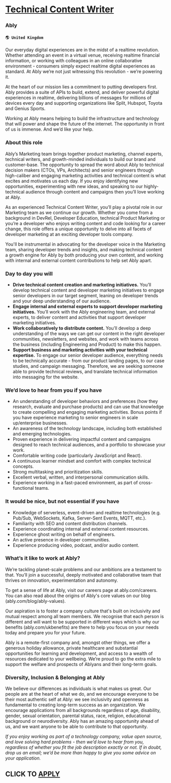 # [Technical Content Writer](https://www.remotewlb.com/apply/technical-content-writer-78821)  
### Ably  
#### `🌎 United Kingdom`  

Our everyday digital experiences are in the midst of a realtime revolution. Whether attending an event in a virtual venue, receiving realtime financial information, or working with colleagues in an online collaborative environment - consumers simply expect realtime digital experiences as standard. At Ably we’re not just witnessing this revolution - we’re powering it.

At the heart of our mission lies a commitment to putting developers first. Ably provides a suite of APIs to build, extend, and deliver powerful digital experiences in realtime, delivering billions of messages for millions of devices every day and supporting organizations like Split, Hubspot, Toyota and Genius Sports.

Working at Ably means helping to build the infrastructure and technology that will power and shape the future of the internet. The opportunity in front of us is immense. And we’d like your help.

###  **About this role**

Ably’s Marketing team brings together product marketing, channel experts, technical writers, and growth-minded individuals to build our brand and customer-base. The opportunity to spread the word about Ably to technical decision makers (CTOs, VPs, Architects) and senior engineers through high-caliber and engaging marketing activities and technical content is what excites and motivates us each day. If you enjoy identifying new opportunities, experimenting with new ideas, and speaking to our highly-technical audience through content and campaigns then you’ll love working at Ably.

As an experienced Technical Content Writer, you’ll play a pivotal role in our Marketing team as we continue our growth. Whether you come from a background in DevRel, Developer Education, technical Product Marketing or you’re a developer who enjoys writing content and code looking for a career change, this role offers a unique opportunity to delve into all facets of developer marketing at an exciting developer tools company.

You'll be instrumental in advocating for the developer voice in the Marketing team, sharing developer trends and insights, and making technical content a growth engine for Ably by both producing your own content, and working with internal and external content contributions to help set Ably apart.

###  **Day to day you will**

  *  **Drive technical content creation and marketing initiatives.** You’ll develop technical content and developer marketing initiatives to engage senior developers in our target segment, leaning on developer trends and your deep understanding of our audience.
  *  **Engage internal and external experts to support developer marketing initiatives.** You’ll work with the Ably engineering team, and external experts, to deliver content and activities that support developer marketing initiatives.
  *  **Work collaboratively to distribute content.** You’ll develop a deep understanding of the ways we can get our content in the right developer communities, newsletters, and websites, and work with teams across the business (including Engineering and Product) to make this happen.
  *  **Support business and marketing activities with your technical expertise.** To engage our senior developer audience, everything needs to be technically accurate - from our product landing pages, to our case studies, and campaign messaging. Therefore, we are seeking someone able to provide technical reviews, and translate technical information into messaging for the website.

###  **We’d love to hear from you if you have**

  * An understanding of developer behaviors and preferences (how they research, evaluate and purchase products) and can use that knowledge to create compelling and engaging marketing activities. Bonus points if you have experience marketing to senior engineers in scale up/enterprise businesses.
  * An awareness of the technology landscape, including both established and emerging technologies.
  * Proven experience in delivering impactful content and campaigns designed to reach technical audiences, and a portfolio to showcase your work.
  * Comfortable writing code (particularly JavaScript and React).
  * A continuous learner mindset and comfort with complex technical concepts.
  * Strong multitasking and prioritization skills.
  * Excellent verbal, written, and interpersonal communication skills.
  * Experience working in a fast-paced environment, as part of cross-functional teams.

###  **It would be nice, but not essential if you have**

  * Knowledge of serverless, event-driven and realtime technologies (e.g. Pub/Sub, WebSockets, Kafka, Server-Sent Events, MQTT, etc.).
  * Familiarity with SEO and content distribution channels.
  * Experience coordinating internal and external content resources.
  * Experience ghost writing on behalf of engineers.
  * An active presence in developer communities.
  * Experience producing video, podcast, and/or audio content.

###  **What’s it like to work at Ably?**

We’re tackling planet-scale problems and our ambitions are a testament to that. You’ll join a successful, deeply motivated and collaborative team that thrives on innovation, experimentation and autonomy.

To get a sense of life at Ably, visit our careers page at ably.com/careers. You can also read about the origins of Ably's core values on our blog (ably.com/blog/ably-values).

Our aspiration is to foster a company culture that's built on inclusivity and mutual respect among all team members. We recognise that each person is different and will want to be supported in different ways which is why our benefits (ably.com/ukbenefits) are there to help you focus on your needs today and prepare you for your future.

Ably is a remote-first company and, amongst other things, we offer a generous holiday allowance, private healthcare and substantial opportunities for learning and development, and access to a wealth of resources dedicated to your wellbeing. We’re proud to go the extra mile to support the welfare and prospects of Ablyans and their long-term goals.

###  **Diversity, Inclusion & Belonging at Ably**

We believe our differences as individuals is what makes us great. Our people are at the heart of what we do, and we encourage everyone to be their most authentic self at Ably: we see inclusivity and openness as fundamental to creating long-term success as an organization. We encourage applications from all backgrounds regardless of age, disability, gender, sexual orientation, parental status, race, religion, educational background or neurodiversity. Ably has an amazing opportunity ahead of us, and we want anyone to be able to contribute to that opportunity.

 _If you enjoy working as part of a technology company, value open source, and love solving hard problems - then we’d love to hear from you, regardless of whether you fit the job description exactly or not. If in doubt, drop us an email; we’d be more than happy to give you some advice on your application._

  
## CLICK TO [APPLY](https://www.remotewlb.com/apply/technical-content-writer-78821)

